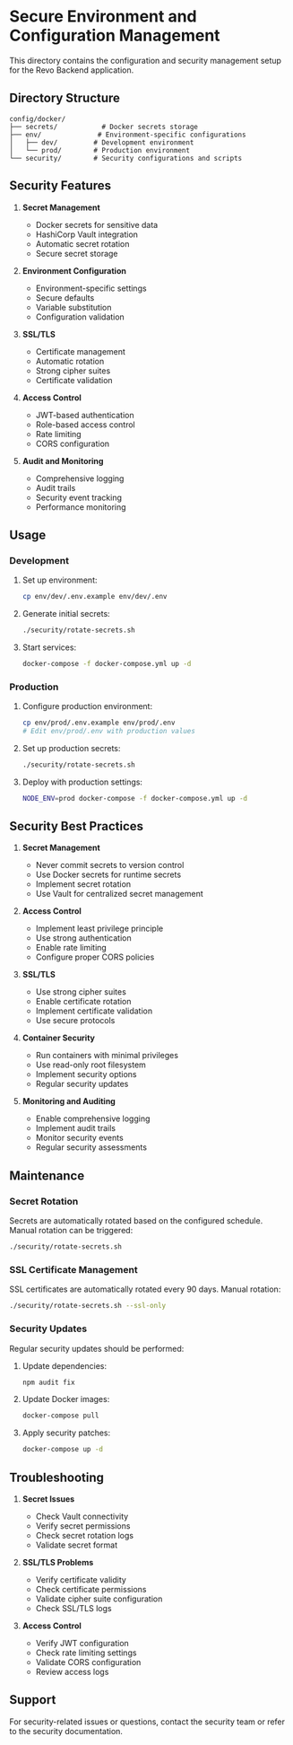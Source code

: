 # Secure Environment and Configuration Management

This directory contains the configuration and security management setup for the Revo Backend application.

## Directory Structure

```
config/docker/
├── secrets/           # Docker secrets storage
├── env/              # Environment-specific configurations
│   ├── dev/         # Development environment
│   └── prod/        # Production environment
└── security/        # Security configurations and scripts
```

## Security Features

1. **Secret Management**

   - Docker secrets for sensitive data
   - HashiCorp Vault integration
   - Automatic secret rotation
   - Secure secret storage

2. **Environment Configuration**

   - Environment-specific settings
   - Secure defaults
   - Variable substitution
   - Configuration validation

3. **SSL/TLS**

   - Certificate management
   - Automatic rotation
   - Strong cipher suites
   - Certificate validation

4. **Access Control**

   - JWT-based authentication
   - Role-based access control
   - Rate limiting
   - CORS configuration

5. **Audit and Monitoring**
   - Comprehensive logging
   - Audit trails
   - Security event tracking
   - Performance monitoring

## Usage

### Development

1. Set up environment:

   ```bash
   cp env/dev/.env.example env/dev/.env
   ```

2. Generate initial secrets:

   ```bash
   ./security/rotate-secrets.sh
   ```

3. Start services:
   ```bash
   docker-compose -f docker-compose.yml up -d
   ```

### Production

1. Configure production environment:

   ```bash
   cp env/prod/.env.example env/prod/.env
   # Edit env/prod/.env with production values
   ```

2. Set up production secrets:

   ```bash
   ./security/rotate-secrets.sh
   ```

3. Deploy with production settings:
   ```bash
   NODE_ENV=prod docker-compose -f docker-compose.yml up -d
   ```

## Security Best Practices

1. **Secret Management**

   - Never commit secrets to version control
   - Use Docker secrets for runtime secrets
   - Implement secret rotation
   - Use Vault for centralized secret management

2. **Access Control**

   - Implement least privilege principle
   - Use strong authentication
   - Enable rate limiting
   - Configure proper CORS policies

3. **SSL/TLS**

   - Use strong cipher suites
   - Enable certificate rotation
   - Implement certificate validation
   - Use secure protocols

4. **Container Security**

   - Run containers with minimal privileges
   - Use read-only root filesystem
   - Implement security options
   - Regular security updates

5. **Monitoring and Auditing**
   - Enable comprehensive logging
   - Implement audit trails
   - Monitor security events
   - Regular security assessments

## Maintenance

### Secret Rotation

Secrets are automatically rotated based on the configured schedule. Manual rotation can be triggered:

```bash
./security/rotate-secrets.sh
```

### SSL Certificate Management

SSL certificates are automatically rotated every 90 days. Manual rotation:

```bash
./security/rotate-secrets.sh --ssl-only
```

### Security Updates

Regular security updates should be performed:

1. Update dependencies:

   ```bash
   npm audit fix
   ```

2. Update Docker images:

   ```bash
   docker-compose pull
   ```

3. Apply security patches:
   ```bash
   docker-compose up -d
   ```

## Troubleshooting

1. **Secret Issues**

   - Check Vault connectivity
   - Verify secret permissions
   - Check secret rotation logs
   - Validate secret format

2. **SSL/TLS Problems**

   - Verify certificate validity
   - Check certificate permissions
   - Validate cipher suite configuration
   - Check SSL/TLS logs

3. **Access Control**
   - Verify JWT configuration
   - Check rate limiting settings
   - Validate CORS configuration
   - Review access logs

## Support

For security-related issues or questions, contact the security team or refer to the security documentation.
